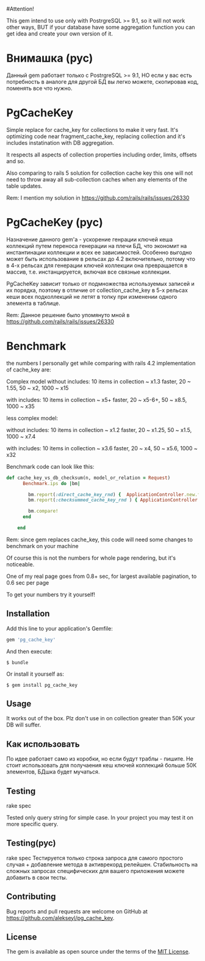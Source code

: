 #Attention! 

This gem intend to use only with PostrgreSQL >= 9.1, so it will not work other ways, BUT if your database have some 
aggregation function you can get idea and create your own version of it.

# Внимашка (рус)

Данный gem работает только с PostrgreSQL >= 9.1, НО если у вас есть потребность в аналоге для другой БД вы 
легко можете, скопировав код, поменять все что нужно. 

# PgCacheKey
Simple replace for cache_key for collections to make it very fast. 
It's optimizing code near fragment_cache_key, replacing collection and it's includes instatination with DB aggregation.

It respects all aspects of collection properties including order, limits, offsets and so.

Also comparing to rails 5 solution for collection cache key this one will not need to throw away all sub-collection caches 
when any elements of the table updates. 

Rem: I mention my solution in https://github.com/rails/rails/issues/26330 

# PgCacheKey (рус)

Назначение данного gem'а - ускорение генрации ключей кеша коллекций путем переноса генерации на плечи БД, что экономит на инстантинации коллекции и всех ее зависимостей. Особенно выгодно может быть использование в рельсах до 4.2 включительно, потому что в 4-х рельсах для генерации ключей коллекции она превращается в массив, т.е. инстанцируется, включая все связные коллекции.  

PgCacheKey зависит только от подмножества используемых записей и их порядка, поэтому в отличие от collection_cache_key в 5-х 
рельсах кеши всех подколлекций не летят в топку при изменении одного элемента в таблице.  

Rem: Данное решение было упомянуто мной в https://github.com/rails/rails/issues/26330 

# Benchmark
the numbers I personally get while comparing with rails 4.2 implementation of cache_key are:
 
Complex model
without includes: 10 items in collection ~ x1.3 faster, 20 ~ 1.55, 50 ~ x2, 1000 ~ x15

with includes:  10 items in collection ~ x5+ faster, 20 ~ x5-6+, 50 ~ x8.5, 1000 ~ x35

less complex model:

without includes: 10 items in collection ~ x1.2 faster, 20 ~ x1.25, 50 ~ x1.5, 1000 ~ x7.4

with includes: 10 items in collection ~ x3.6 faster, 20 ~ x4, 50 ~ x5.6, 1000 ~ x32

Benchmark code can look like this:

```ruby
def cache_key_vs_db_checksum(n, model_or_relation = Request)
      Benchmark.ips do |bm|

        bm.report(:direct_cache_key_rnd) {  ApplicationController.new.fragment_cache_key( model_or_relation.limit(n).random().old_cache_key ) ; :done }
        bm.report(:checksummed_cache_key_rnd ) { ApplicationController.new.fragment_cache_key( model_or_relation.limit(n).random().new_cash_key ); :done }

        bm.compare!
      end

    end
```
Rem: since gem replaces cache_key, this code will need some changes to benchmark on your machine 

Of course this is not the numbers for whole page rendering, but it's noticeable. 

One of my real page goes from 0.8+ sec, for largest available pagination, to 0.6 sec per page 

To get your numbers try it yourself!

## Installation

Add this line to your application's Gemfile:

```ruby
gem 'pg_cache_key'
```

And then execute:

    $ bundle

Or install it yourself as:

    $ gem install pg_cache_key

## Usage
It works out of the box. Plz don't use in on collection greater than 50K your DB will suffer.

## Как использовать

По идее работает само из коробки, но если будут траблы - пишите. Не стоит использовать для получаения кеш ключей коллекций больше 50К элементов, БДшка будет мучаться.

## Testing
rake spec

Tested only query string for simple case. In your project you may test it on more specific query. 

## Testing(рус)
rake spec 
Тестируется только строка запроса для самого простого случая + добавление метода в активрекорд релейшен. 
Стабильность на сложных запросах специфических для вашего приложения можете добавить в свои тесты.

## Contributing

Bug reports and pull requests are welcome on GitHub at https://github.com/alekseyl/pg_cache_key.

## License

The gem is available as open source under the terms of the [MIT License](http://opensource.org/licenses/MIT).


